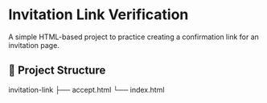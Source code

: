 # Invitation Link Verification

A simple HTML-based project to practice creating a confirmation link for an invitation page.

## 📂 Project Structure
invitation-link ├── accept.html └── index.html
